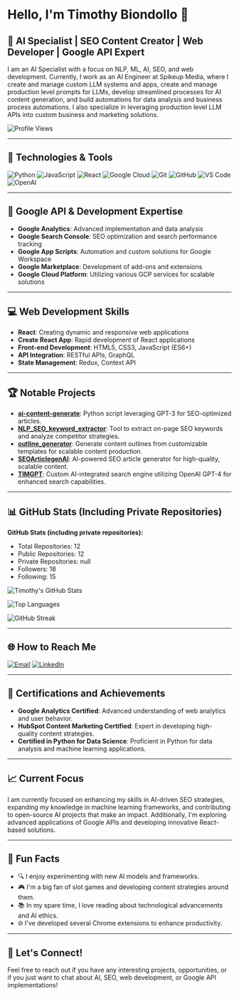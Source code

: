 # Hello, I'm Timothy Biondollo 👋

## 🚀 AI Specialist | SEO Content Creator | Web Developer | Google API Expert

I am an AI Specialist with a focus on NLP, ML, AI, SEO, and web development. Currently, I work as an AI Engineer at Spikeup Media, where I create and manage custom LLM systems and apps, create and manage production level prompts for LLMs, develop streamlined processes for AI content generation, and build automations for data analysis and business process automations. I also specialize in leveraging production level LLM APIs into custom business and marketing solutions.

![Profile Views](https://komarev.com/ghpvc/?username=itsanamune&color=blueviolet)

---

## 🔧 Technologies & Tools

![Python](https://img.shields.io/badge/-Python-3776AB?style=flat-square&logo=Python&logoColor=white)
![JavaScript](https://img.shields.io/badge/-JavaScript-F7DF1E?style=flat-square&logo=javascript&logoColor=black)
![React](https://img.shields.io/badge/-React-61DAFB?style=flat-square&logo=react&logoColor=black)
![Google Cloud](https://img.shields.io/badge/-Google_Cloud-4285F4?style=flat-square&logo=google-cloud&logoColor=white)
![Git](https://img.shields.io/badge/-Git-F05032?style=flat-square&logo=git&logoColor=white)
![GitHub](https://img.shields.io/badge/-GitHub-181717?style=flat-square&logo=github)
![VS Code](https://img.shields.io/badge/-VS%20Code-007ACC?style=flat-square&logo=visual-studio-code&logoColor=white)
![OpenAI](https://img.shields.io/badge/-OpenAI-412991?style=flat-square&logo=openai&logoColor=white)

---

## 🌟 Google API & Development Expertise

- **Google Analytics**: Advanced implementation and data analysis
- **Google Search Console**: SEO optimization and search performance tracking
- **Google App Scripts**: Automation and custom solutions for Google Workspace
- **Google Marketplace**: Development of add-ons and extensions
- **Google Cloud Platform**: Utilizing various GCP services for scalable solutions

---

## 💻 Web Development Skills

- **React**: Creating dynamic and responsive web applications
- **Create React App**: Rapid development of React applications
- **Front-end Development**: HTML5, CSS3, JavaScript (ES6+)
- **API Integration**: RESTful APIs, GraphQL
- **State Management**: Redux, Context API

---

## 🏆 Notable Projects

- [**ai-content-generate**](https://github.com/itsanamune/ai-content-generate): Python script leveraging GPT-3 for SEO-optimized articles.
- [**NLP_SEO_keyword_extractor**](https://github.com/itsanamune/NLP_SEO_keyword_extractor): Tool to extract on-page SEO keywords and analyze competitor strategies.
- [**outline_generator**](https://github.com/itsanamune/outline_generator): Generate content outlines from customizable templates for scalable content production.
- [**SEOArticlegenAI**](https://github.com/itsanamune/SEOArticlegenAI): AI-powered SEO article generator for high-quality, scalable content.
- [**TIMGPT**](https://github.com/itsanamune/TIMGPT): Custom AI-integrated search engine utilizing OpenAI GPT-4 for enhanced search capabilities.

---

## 📊 GitHub Stats (Including Private Repositories)

<!-- START_SECTION:stats -->
**GitHub Stats (including private repositories):**
- Total Repositories: 12
- Public Repositories: 12
- Private Repositories: null
- Followers: 18
- Following: 15
<!-- END_SECTION:stats -->

![Timothy's GitHub Stats](https://github-readme-stats.vercel.app/api?username=itsanamune&show_icons=true&theme=radical&count_private=true)

![Top Languages](https://github-readme-stats.vercel.app/api/top-langs/?username=itsanamune&layout=compact&theme=radical&count_private=true)

![GitHub Streak](https://github-readme-streak-stats.herokuapp.com/?user=itsanamune&theme=radical)

---

## 🌐 How to Reach Me

[![Email](https://img.shields.io/badge/Email-itsanamune%40gmail.com-blue?style=flat-square&logo=gmail)](mailto:itsanamune@gmail.com)
[![LinkedIn](https://img.shields.io/badge/LinkedIn-Timothy%20Biondollo-blue?style=flat-square&logo=linkedin)](https://linkedin.com/in/timothy-biondollo)

---

## 🏅 Certifications and Achievements

- **Google Analytics Certified**: Advanced understanding of web analytics and user behavior.
- **HubSpot Content Marketing Certified**: Expert in developing high-quality content strategies.
- **Certified in Python for Data Science**: Proficient in Python for data analysis and machine learning applications.

---

## 📈 Current Focus

I am currently focused on enhancing my skills in AI-driven SEO strategies, expanding my knowledge in machine learning frameworks, and contributing to open-source AI projects that make an impact. Additionally, I'm exploring advanced applications of Google APIs and developing innovative React-based solutions.

---

## 🤖 Fun Facts

- 🔍 I enjoy experimenting with new AI models and frameworks.
- 🎮 I'm a big fan of slot games and developing content strategies around them.
- 📚 In my spare time, I love reading about technological advancements and AI ethics.
- 🌐 I've developed several Chrome extensions to enhance productivity.

---

## 🚀 Let's Connect!

Feel free to reach out if you have any interesting projects, opportunities, or if you just want to chat about AI, SEO, web development, or Google API implementations!
